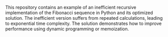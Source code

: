This repository contains an example of an inefficient recursive implementation of the Fibonacci sequence in Python and its optimized solution. The inefficient version suffers from repeated calculations, leading to exponential time complexity. The solution demonstrates how to improve performance using dynamic programming or memoization.
